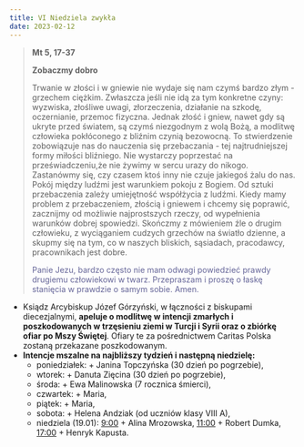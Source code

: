 ```yaml
---
title: VI Niedziela zwykła
date: 2023-02-12
---
```


> **Mt 5, 17-37**
>
> **Zobaczmy dobro**
>
> Trwanie w złości i w gniewie nie wydaje się nam czymś bardzo złym - grzechem ciężkim. Zwłaszcza jeśli nie idą za tym konkretne czyny: wyzwiska, złośliwe uwagi, złorzeczenia, działanie na szkodę, oczernianie, przemoc fizyczna. Jednak złość i gniew, nawet gdy są ukryte przed światem, są czymś niezgodnym z wolą Bożą, a modlitwę człowieka pokłóconego z bliźnim czynią bezowocną. To stwierdzenie zobowiązuje nas do nauczenia się przebaczania - tej najtrudniejszej formy miłości bliźniego. Nie wystarczy poprzestać na przeświadczeniu,że nie żywimy w sercu urazy do nikogo. Zastanówmy się, czy czasem ktoś inny nie czuje jakiegoś żalu do nas. Pokój między ludźmi jest warunkiem pokoju z Bogiem. Od sztuki przebaczenia zależy umiejętność współżycia z ludźmi. Kiedy mamy problem z przebaczeniem, złością i gniewem i chcemy się poprawić, zacznijmy od możliwie najprostszych rzeczy, od wypełnienia warunków dobrej spowiedzi. Skończmy z mówieniem źle o drugim człowieku, z wyciąganiem cudzych grzechów na światło dzienne, a skupmy się na tym, co w naszych bliskich, sąsiadach, pracodawcy, pracownikach jest dobre.
>
> <span style="color: #666699;"> Panie Jezu, bardzo często nie mam odwagi powiedzieć prawdy drugiemu człowiekowi w twarz. Przepraszam i proszę o łaskę stanięcia w prawdzie o samym sobie. Amen.
> &nbsp;

- Ksiądz Arcybiskup Józef Górzyński, w łączności z biskupami diecezjalnymi, **apeluje o modlitwę w intencji zmarłych i poszkodowanych w trzęsieniu ziemi w Turcji i Syrii oraz o zbiórkę ofiar po Mszy Świętej**. Ofiary te za pośrednictwem Caritas Polska zostaną przekazane poszkodowanym.
- **Intencje mszalne na najbliższy tydzień i następną niedzielę:**
  - poniedziałek: + Janina Topczyńska (30 dzień po pogrzebie),
  - wtorek: + Danuta Zięcina (30 dzień po pogrzebie),
  - środa: + Ewa Malinowska (7 rocznica śmierci),
  - czwartek: + Maria,
  - piątek: + Maria,
  - sobota: + Helena Andziak (od uczniów klasy VIII A),
  - niedziela (19.01): <u>9:00</u> + Alina Mrozowska, <u>11:00</u> + Robert Dumka, <u>17:00</u> + Henryk Kapusta.
